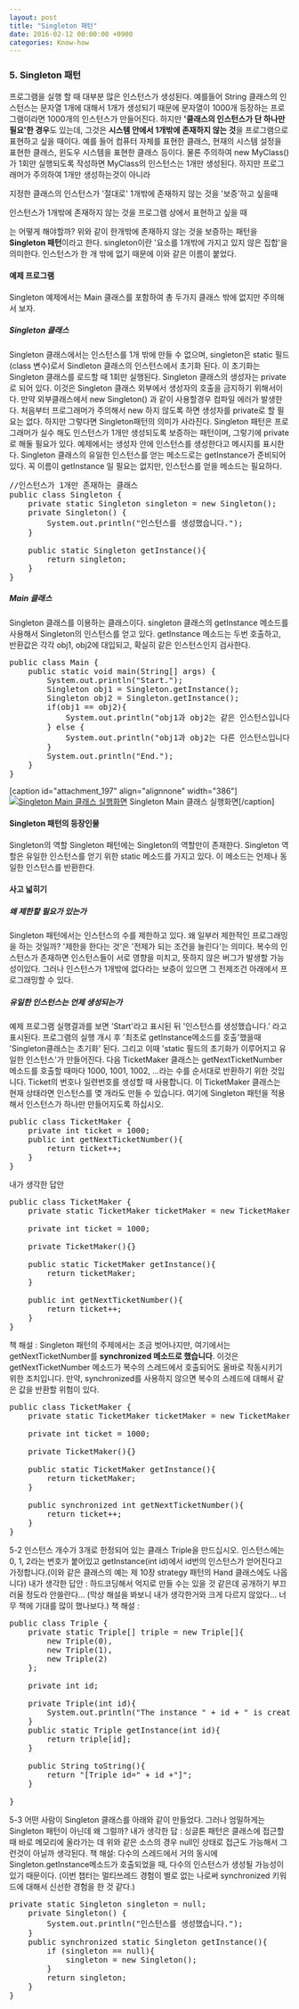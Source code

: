 ```yaml
---
layout: post
title: "Singleton 패턴"
date: 2016-02-12 00:00:00 +0900
categories: Know-how 
---
```



### 5\. Singleton 패턴

프로그램을 실행 할 때 대부분 많은 인스턴스가 생성된다. 예를들어 String 클래스의 인스턴스는 문자열 1개에 대해서 1개가 생성되기 때문에 문자열이 1000개 등장하는 프로그램이라면 1000개의 인스턴스가 만들어진다. 하지만 **'클래스의 인스턴스가 단 하나만 필요'한 경우**도 있는데, 그것은 **시스템 안에서 1개밖에 존재하지 않는 것**을 프로그램으로 표현하고 싶을 때이다. 예를 들어 컴퓨터 자체를 표현한 클래스, 현재의 시스템 설정을 표현한 클래스, 윈도우 시스템을 표현한 클래스 등이다. 물론 주의하여 new MyClass()가 1회만 실행되도록 작성하면 MyClass의 인스턴스는 1개만 생성된다. 하지만 프로그래머가 주의하여 1개만 생성하는것이 아니라

지정한 클래스의 인스턴스가 '절대로' 1개밖에 존재하지 않는 것을 '보증'하고 싶을때

인스턴스가 1개밖에 존재하지 않는 것을 프로그램 상에서 표현하고 싶을 때

는 어떻게 해야할까? 위와 같이 한개밖에 존재하지 않는 것을 보증하는 패턴을 **Singleton 패턴**이라고 한다. singleton이란 '요소를 1개밖에 가지고 있지 않은 집합'을 의미한다. 인스턴스가 한 개 밖에 없기 때문에 이와 같은 이름이 붙었다.

#### 예제 프로그램

Singleton 예제에서는 Main 클래스를 포함하여 총 두가지 클래스 밖에 없지만 주의해서 보자.

##### Singleton 클래스

Singleton 클래스에서는 인스턴스를 1개 밖에 만들 수 없으며, singleton은 static 필드(class 변수)로서 Sindleton 클래스의 인스턴스에서 초기화 된다. 이 초기화는 Singleton 클래스를 로드할 때 1회만 실행된다. Singleton 클래스의 생성자는 private로 되어 있다. 이것은 Singleton 클래스 외부에서 생성자의 호출을 금지하기 위해서이다. 만약 외부클래스에서 new Singleton() 과 같이 사용할경우 컴파일 에러가 발생한다. 처음부터 프로그래머가 주의해서 new 하지 않도록 하면 생성자를 private로 할 필요는 없다. 하지만 그렇다면 Singleton패턴의 의미가 사라진다. Singleton 패턴은 프로그래머가 실수 해도 인스턴스가 1개만 생성되도록 보증하는 패턴이며, 그렇기에 private로 해둘 필요가 있다. 예제에서는 생성자 안에 인스턴스를 생성한다고 메시지를 표시한다. Singleton 클래스의 유일한 인스턴스를 얻는 메소드로는 getInstance가 준비되어 있다. 꼭 이름이 getInstance 일 필요는 없지만, 인스턴스를 얻을 메소드는 필요하다.

<pre>//인스턴스가 1개만 존재하는 클래스
public class Singleton {
	private static Singleton singleton = new Singleton();
	private Singleton() {
		System.out.println("인스턴스를 생성했습니다.");
	}

	public static Singleton getInstance(){
		return singleton;
	}
}
</pre>

##### Main 클래스

Singleton 클래스를 이용하는 클래스이다. singleton 클래스의 getInstance 메소드를 사용해서 Singleton의 인스턴스를 얻고 있다. getInstance 메소드는 두번 호출하고, 반환값은 각각 obj1, obj2에 대입되고, 확실히 같은 인스턴스인지 검사한다.

<pre>public class Main {
	public static void main(String[] args) {
		System.out.println("Start.");
		Singleton obj1 = Singleton.getInstance();
		Singleton obj2 = Singleton.getInstance();
		if(obj1 == obj2){
			System.out.println("obj1과 obj2는 같은 인스턴스입니다.");
		} else {
			System.out.println("obj1과 obj2는 다른 인스턴스입니다.");
		}
		System.out.println("End.");
	}
}
</pre>

[caption id="attachment_197" align="alignnone" width="386"][![Singleton Main 클래스 실행화면](http://jasns.cafe24.com/wp-content/uploads/2014/08/스크린샷-2014-08-06-오후-10.18.38.png)](http://jasns.cafe24.com/wp-content/uploads/2014/08/스크린샷-2014-08-06-오후-10.18.38.png) Singleton Main 클래스 실행화면[/caption]

#### Singleton 패턴의 등장인물

Singleton의 역할 Singleton 패턴에는 Singleton의 역할만이 존재한다. Singleton 역할은 유일한 인스턴스를 얻기 위한 static 메소드를 가지고 있다. 이 메소드는 언제나 동일한 인스턴스를 반환한다.

#### 사고 넓히기

##### 왜 제한할 필요가 있는가

Singleton 패턴에서는 인스턴스의 수를 제한하고 있다. 왜 일부러 제한적인 프로그래밍을 하는 것일까? '제한을 한다는 것'은 '전제가 되는 조건을 늘린다'는 의미다. 복수의 인스턴스가 존재하면 인스턴스들이 서로 영향을 미치고, 뜻하지 않은 버그가 발생할 가능성이있다. 그러나 인스턴스가 1개밖에 없다라는 보증이 있으면 그 전제조건 아래에서 프로그래밍할 수 있다.

##### 유일한 인스턴스는 언제 생성되는가

예제 프로그램 실행결과를 보면 'Start'라고 표시된 뒤 '인스턴스를 생성했습니다.' 라고 표시된다. 프로그램의 실행 개시 후 '최초로 getInstance메소드를 호출'했을때 'Singleton클래스는 초기화' 된다. 그리고 이때 'static 필드의 초기화가 이루어지고 유일한 인스턴스'가 만들어진다. 다음 TicketMaker 클래스는 getNextTicketNumber 메소드를 호출할 때마다 1000, 1001, 1002, ...라는 수를 순서대로 반환하기 위한 것입니다. Ticket의 번호나 일련번호를 생성할 때 사용합니다. 이 TicketMaker 클래스는 현재 상태라면 인스턴스를 몆 개라도 만들 수 있습니다. 여기에 Singleton 패턴을 적용해서 인스턴스가 하나만 만들어지도록 하십시오.

<pre>public class TicketMaker {
	private int ticket = 1000;
	public int getNextTicketNumber(){
		return ticket++;
	}
}
</pre>

내가 생각한 답안

<pre>public class TicketMaker {
	private static TicketMaker ticketMaker = new TicketMaker();

	private int ticket = 1000;

	private TicketMaker(){}

	public static TicketMaker getInstance(){
		return ticketMaker;
	}

	public int getNextTicketNumber(){
		return ticket++;
	}
}
</pre>

책 해설 : Singleton 패턴의 주제에서는 조금 벗어나지만, 여기에서는 getNextTicketNumber를 **synchronized 메소드로 했습니다**. 이것은 getNextTicketNumber 메소드가 복수의 스레드에서 호출되어도 올바로 작동시키기 위한 조치입니다. 만약, synchronized를 사용하지 않으면 복수의 스레드에 대해서 같은 값을 반환할 위험이 있다.

<pre>public class TicketMaker {
	private static TicketMaker ticketMaker = new TicketMaker();

	private int ticket = 1000;

	private TicketMaker(){}

	public static TicketMaker getInstance(){
		return ticketMaker;
	}

	public synchronized int getNextTicketNumber(){
		return ticket++;
	}
}
</pre>

5-2 인스턴스 개수가 3개로 한정되어 있는 클래스 Triple을 만드십시오. 인스턴스에는 0, 1, 2라는 번호가 붙어있고 getInstance(int id)에서 id번의 인스턴스가 얻어진다고 가정합니다.(이와 같은 클래스의 예는 제 10장 strategy 패턴의 Hand 클래스에도 나옵니다) 내가 생각한 답안 : 하드코딩해서 억지로 만들 수는 있을 것 같은데 공개하기 부끄러울 정도라 안쓸란다... (막상 해설을 봐보니 내가 생각한거와 크게 다르지 않았다... 너무 책에 기대를 많이 했나보다.) 책 해설 :

<pre>public class Triple {
	private static Triple[] triple = new Triple[]{
		new Triple(0),
		new Triple(1),
		new Triple(2)
	};

	private int id;

	private Triple(int id){
		System.out.println("The instance " + id + " is created.");
	}
	public static Triple getInstance(int id){
		return triple[id];
	}

	public String toString(){
		return "[Triple id=" + id +"]";
	}

}
</pre>

5-3 어떤 사람이 Singleton 클래스를 아래와 같이 만들었다. 그러나 엄밀하게는 Singleton 패턴이 아닌데 왜 그럴까? 내가 생각한 답 : 싱글톤 패턴은 클래스에 접근할때 바로 메모리에 올라가는 데 위와 같은 소스의 경우 null인 상태로 접근도 가능해서 그런것이 아닐까 생각된다. 책 해설: 다수의 스레드에서 거의 동시에 Singleton.getInstance메소드가 호출되었을 때, 다수의 인스턴스가 생성될 가능성이 있기 때문이다. (이번 챕터는 멀티쓰레드 경험이 별로 없는 나로써 synchronized 키워드에 대해서 신선한 경험을 한 것 같다.)

<pre>private static Singleton singleton = null;
	private Singleton() {
		System.out.println("인스턴스를 생성했습니다.");
	}
	public synchronized static Singleton getInstance(){
		if (singleton == null){
			singleton = new Singleton();
		}
		return singleton;
	}
}
</pre>